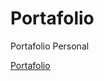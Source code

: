 # Portafolio
Portafolio Personal

<a href="https://potafolio-greivin.onrender.com/" >Portafolio</a>
